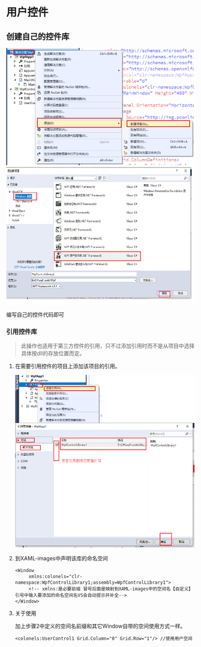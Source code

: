 # 用户控件

## 创建自己的控件库

![image-20191221213102200](user-control-images/image-20191221213102200.png)

编写自己的控件代码即可

### 引用控件库

> 此操作也适用于第三方控件的引用，只不过添加引用时而不是从项目中选择具体按dll的存放位置而定。

1. 在需要引用控件的项目上添加该项目的引用。

   ![image-20191221214135137](user-control-images/image-20191221214135137.png)

2. 到XAML-images中声明该库的命名空间

   ```xaml
   <Window
        xmlns:colonels="clr-namespace:WpfControlLibrary1;assembly=WpfControlLibrary1">
        <!-- xmlns:是必要前缀 冒号后面是映射到XAML-images中的空间名【自定义】 引号中输入要添加的命名空间名VS会自动提示并补全-->
   </Window>
   ```

3. 关于使用

   加上步骤2中定义的空间名前缀和其它Window自带的空间使用方式一样。

   ```xaml
   <colonels:UserControl1 Grid.Column="0" Grid.Row="1"/> //使用用户空间
   ```




